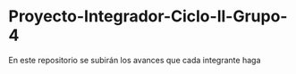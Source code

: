# Proyecto-Integrador-Ciclo-ll-Grupo-4
En este repositorio se subirán los avances que cada integrante haga 
